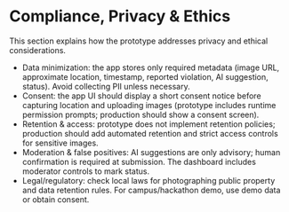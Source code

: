 # Compliance, Privacy & Ethics

This section explains how the prototype addresses privacy and ethical considerations.

- Data minimization: the app stores only required metadata (image URL, approximate location, timestamp, reported violation, AI suggestion, status). Avoid collecting PII unless necessary.
- Consent: the app UI should display a short consent notice before capturing location and uploading images (prototype includes runtime permission prompts; production should show a consent screen).
- Retention & access: prototype does not implement retention policies; production should add automated retention and strict access controls for sensitive images.
- Moderation & false positives: AI suggestions are only advisory; human confirmation is required at submission. The dashboard includes moderator controls to mark status.
- Legal/regulatory: check local laws for photographing public property and data retention rules. For campus/hackathon demo, use demo data or obtain consent.
